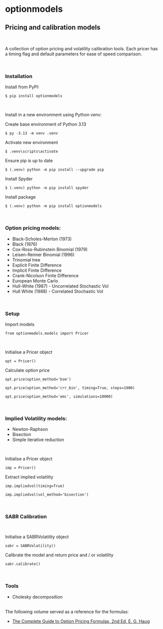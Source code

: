 # optionmodels
## Pricing and calibration models

&nbsp;

A collection of option pricing and volatility calibration tools. Each pricer has a timing flag and default parameters for ease of speed comparison.

&nbsp;

### Installation
Install from PyPI:
```
$ pip install optionmodels
```

&nbsp;

Install in a new environment using Python venv:

Create base environment of Python 3.13
```
$ py -3.13 -m venv .venv
```
Activate new environment
```
$ .venv\scripts\activate
```
Ensure pip is up to date
``` 
$ (.venv) python -m pip install --upgrade pip
```
Install Spyder
```
$ (.venv) python -m pip install spyder
```
Install package
```
$ (.venv) python -m pip install optionmodels
```

&nbsp;

### Option pricing models:
  - Black-Scholes-Merton (1973)
  - Black (1976)
  - Cox-Ross-Rubinstein Binomial (1979) 
  - Leisen-Reimer Binomial (1996)
  - Trinomial tree
  - Explicit Finite Difference
  - Implicit Finite Difference
  - Crank-Nicolson Finite Difference
  - European Monte Carlo
  - Hull-White (1987) - Uncorrelated Stochastic Vol
  - Hull White (1988) - Correlated Stochastic Vol

&nbsp;

### Setup
Import models

```
from optionmodels.models import Pricer
```

&nbsp;

Initialise a Pricer object
```
opt = Pricer()
```
Calculate option price
```
opt.price(option_method='bsm')
```
```
opt.price(option_method='crr_bin', timing=True, steps=1000)
```
```
opt.price(option_method='emc', simulations=10000)
```

&nbsp;

### Implied Volatility models:
  - Newton-Raphson
  - Bisection
  - Simple iterative reduction

&nbsp;

Initialise a Pricer object
```
imp = Pricer()
```
Extract implied volatility
```
imp.impliedvol(timing=True)
```
```
imp.impliedvol(vol_method='bisection')
```

&nbsp;

### SABR Calibration

&nbsp;

Initialise a SABRVolatility object
```
sabr = SABRVolatility()
```
Calibrate the model and return price and / or volatility
```
sabr.calibrate()
```

&nbsp;

### Tools
  - Cholesky decomposition  
&nbsp;  

The following volume served as a reference for the formulas:
* [The Complete Guide to Option Pricing Formulas, 2nd Ed, E. G. Haug]

[The Complete Guide to Option Pricing Formulas, 2nd Ed, E. G. Haug]:<https://www.amazon.co.uk/Complete-Guide-Option-Pricing-Formulas/dp/0071389970/>